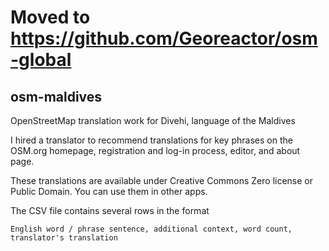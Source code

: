 # Moved to https://github.com/Georeactor/osm-global

## osm-maldives

OpenStreetMap translation work for Divehi, language of the Maldives

I hired a translator to recommend translations for key phrases on the OSM.org homepage, registration and log-in process, editor, and about page.

These translations are available under Creative Commons Zero license or Public Domain.  You can use them in other apps.

The CSV file contains several rows in the format

```
English word / phrase sentence, additional context, word count, translator's translation
```
